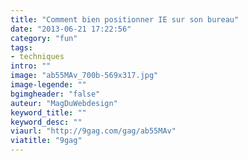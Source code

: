 ```yaml
---
title: "Comment bien positionner IE sur son bureau"
date: "2013-06-21 17:22:56"
category: "fun"
tags:
- techniques
intro: ""
image: "ab55MAv_700b-569x317.jpg"
image-legende: ""
bgimgheader: "false"
auteur: "MagDuWebdesign"
keyword_title: ""
keyword_desc: ""
viaurl: "http://9gag.com/gag/ab55MAv"
viatitle: "9gag"
---
```

